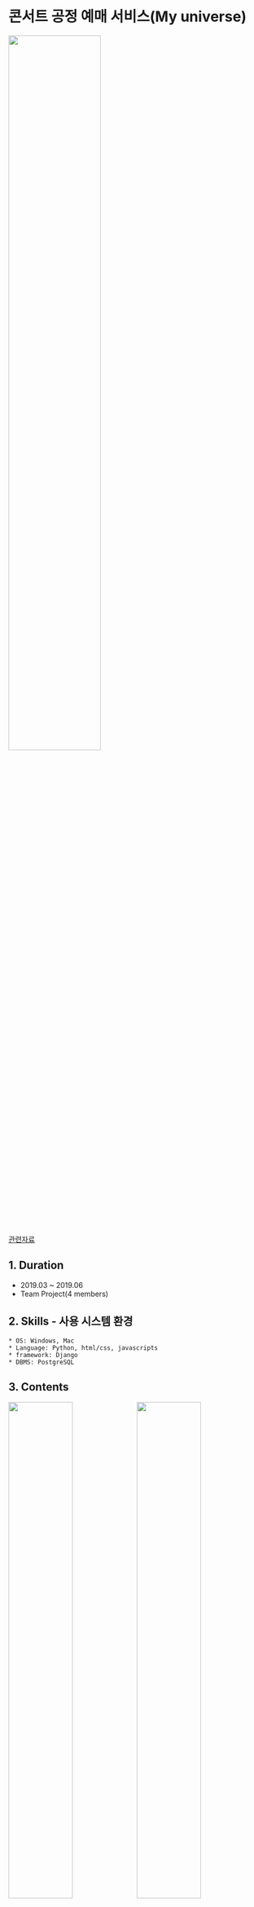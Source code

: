 # 콘서트 공정 예매 서비스(My universe)
<img src="https://user-images.githubusercontent.com/109687076/184577762-eb9f20c4-801c-4209-878f-466559adf83f.JPG" width="60%">

[관련자료](http://yerin.creatorlink.net/CONCERT-BOOKING-SITE)

## 1. Duration
- 2019.03 ~ 2019.06
- Team Project(4 members)

## 2. Skills - 사용 시스템 환경
    * OS: Windows, Mac
    * Language: Python, html/css, javascripts
    * framework: Django
    * DBMS: PostgreSQL

## 3. Contents 

<img src="https://user-images.githubusercontent.com/109687076/184578078-13ca29d4-384e-4adb-aaa9-a151d1b330d8.JPG" width="50%"><img src="https://user-images.githubusercontent.com/109687076/184578079-2cc8687d-c1bb-4c3e-9841-0b0fbd062279.JPG" width="50%">
<img src="https://user-images.githubusercontent.com/109687076/184578080-f42207e5-9397-4e7c-b37b-60b414e50708.JPG" width="50%"><img src="https://user-images.githubusercontent.com/109687076/184578082-e3d7cbc5-d8bc-4705-8c4d-aaf2c7bd0dd2.JPG" width="50%">
<img src="https://user-images.githubusercontent.com/109687076/184578085-dd308447-69b9-459e-8a59-b33e9560c6d5.JPG" width="50%"><img src="https://user-images.githubusercontent.com/109687076/184578070-9955113e-e2d7-4bd4-a3a2-fe69d5969e32.JPG" width="50%">
<img src="https://user-images.githubusercontent.com/109687076/184578073-6bcceeaa-14d7-4ebe-b23c-389b23b5bc0f.JPG" width="50%"><img src="https://user-images.githubusercontent.com/109687076/184578074-caf74e8a-53db-41c3-b028-a1c181e825ce.JPG" width="50%">
<img src="https://user-images.githubusercontent.com/109687076/184578076-2c7cb533-0129-45e0-8594-c97608c83ec8.JPG" width="50%"><img src="https://user-images.githubusercontent.com/109687076/184578077-e9b1fdcd-c5f6-4bbb-95d9-f206578280b8.JPG" width="50%">


## 4. Results

* 설계 목표 달성 정도<br><br>
    1. 회원 및 비회원 권한
        - [x] 로그인, 회원가입
        - [x] 회원가입한 사용자에 대해 회원 권한 부여
        - [x] 로그인한 사용자만 예매/마이페이지 이용 가능
        - [x] 비로그인한 사용자의 다른 기능 이용 가능
    <br><br>
    2. 공연 예매 기능
        - [x] 예매 기간인 콘서트는 예매 가능
        - [x] 예매 기간이 아닌 콘서트는 예매 불가능
        - [x] 예매 불가능 좌석에 대한 예매 금지 처리
        - [x] 동일 공연 예매 불가능
        - [x] 마이페이지에서 예매내역 확인 가능
        - [x] 해당 좌석 가격 만큼 사용자의 코인(연료) 감소
        - [ ] 예매 취소기능
        - [ ] 모바일 티켓 제공
    <br><br>
    3. 데이터 관리
        - [x] 사상된 릴레이션 구조에 맞춘 테이블 생성 및 데이터 저장
        - [x] 대용량 데이터 사용 (실제 데이터 및 파생데이터를 포함해 약 2만여개 이상의 데이터)
        - [x] 효율적인 쿼리 사용 (Django의 ORM 및 쿼리 셋 이용)
        - [x] 무결성 제약조건 유지
        - [x] 회원가입, 관심 콘서트/가수, 예매, 코인충전 등의 기능을 통해 생성되는 데이터 DB에 저장
    <br><br>
    4. 기본기능 및 추가기능
        - [x] 공연 제목을 이용한 검색 가능 여부
        - [ ] 상세검색 기능
        - [x] 로그인한 사용자의 관심 콘서트/가수 등록 가능
        - [x] 포인트 형식의 코인(연료) 충전 가능
        - [x] 로그인한 사용자의 마이페이지 확인 가능
        - [x] 전체, 일정별, 가수별로 콘서트 목록 제공
        - [x] 콘서트 포스터 클릭 시 상세정보 제공
        - [x] 예매 시 해당 공연의 일자 및 좌석 선택 가능
        - [x] 티켓팅 페이지 접속 가능
